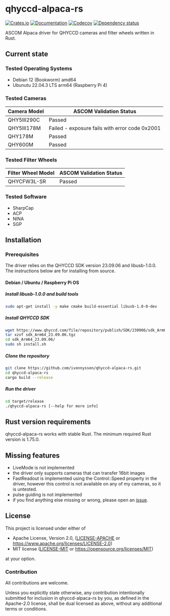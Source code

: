 # qhyccd-alpaca-rs

[![Crates.io](https://img.shields.io/crates/v/qhyccd-alpaca-rs.svg)](https://crates.io/crates/qhyccd-alpaca-rs)
[![Documentation](https://docs.rs/qhyccd-alpaca-rs/badge.svg)](https://docs.rs/qhyccd-alpaca-rs/)
[![Codecov](https://codecov.io/github/ivonnyssen/qhyccd-alpaca-rs/coverage.svg?branch=main)](https://codecov.io/gh/ivonnyssen/qhyccd-alpaca-rs)
[![Dependency status](https://deps.rs/repo/github/ivonnyssen/qhyccd-alpaca-rs/status.svg)](https://deps.rs/repo/github/ivonnyssen/qhyccd-alpaca-rs)

ASCOM Alpaca driver for QHYCCD cameras and filter wheels written in Rust.

## Current state

### Tested Operating Systems

- Debian 12 (Bookworm) amd64
- Ubunutu 22.04.3 LTS arm64 (Raspberry Pi 4)

### Tested Cameras

| Camera Model | ASCOM Validation Status |
| ------------ | ------ |
| QHY5III290C  | Passed |
| QHY5III178M  | Failed - exposure fails with error code 0x2001 |
| QHY178M      | Passed |
| QHY600M      | Passed |

### Tested Filter Wheels

| Filter Wheel Model | ASCOM Validation Status |
| ----------- | ------ |
| QHYCFW3L-SR | Passed |

### Tested Software

- SharpCap
- ACP
- NINA
- SGP

## Installation

### Prerequisites

The driver relies on the QHYCCD SDK version 23.09.06 and libusb-1.0.0.
The instructions below are for installing from source.

#### Debian / Ubuntu / Raspberry Pi OS

##### Install libusb-1.0.0 and build tools

```bash
sudo apt-get install -y make cmake build-essential libusb-1.0-0-dev
```

##### Install QHYCCD SDK

```bash
wget https://www.qhyccd.com/file/repository/publish/SDK/230906/sdk_Arm64_23.09.06.tgz
tar xzvf sdk_Arm64_23.09.06.tgz 
cd sdk_Arm64_23.09.06/
sudo sh install.sh
```

##### Clone the repository

```bash
git clone https://github.com/ivonnyssen/qhyccd-alpaca-rs.git
cd qhyccd-alpaca-rs
cargo build --release
```

##### Run the driver

```bash
cd target/release
./qhyccd-alpaca-rs [--help for more info]
```

## Rust version requirements

qhyccd-alpaca-rs works with stable Rust. The minimum required Rust version is 1.75.0.

## Missing features

- LiveMode is not implemented
- the driver only supports cameras that can transfer 16bit images
- FastReadout is implemented using the Control::Speed property in the driver, however
this control is not available on any of my cameras, so it is untested.
- pulse guiding is not implemented
- if you find anything else missing or wrong, please open an [issue](https://github.com/ivonnyssen/qhyccd-alpaca-rs/issues/new).

## License

This project is licensed under either of

- Apache License, Version 2.0, ([LICENSE-APACHE](LICENSE-APACHE) or
   <https://www.apache.org/licenses/LICENSE-2.0>)
- MIT license ([LICENSE-MIT](LICENSE-MIT) or
   <https://opensource.org/licenses/MIT>)

at your option.

### Contribution

All contributions are welcome.

Unless you explicitly state otherwise, any contribution intentionally submitted
for inclusion in qhyccd-alpaca-rs by you, as defined in the Apache-2.0 license,
shall be dual licensed as above, without any additional terms or conditions.
